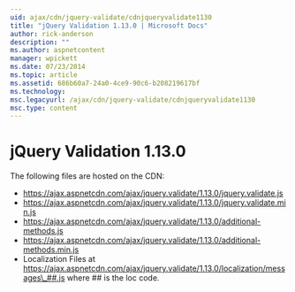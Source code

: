 ```yaml
---
uid: ajax/cdn/jquery-validate/cdnjqueryvalidate1130
title: "jQuery Validation 1.13.0 | Microsoft Docs"
author: rick-anderson
description: ""
ms.author: aspnetcontent
manager: wpickett
ms.date: 07/23/2014
ms.topic: article
ms.assetid: 686b60a7-24a0-4ce9-90c6-b208219617bf
ms.technology: 
msc.legacyurl: /ajax/cdn/jquery-validate/cdnjqueryvalidate1130
msc.type: content
---
```

jQuery Validation 1.13.0
====================
The following files are hosted on the CDN:

- https://ajax.aspnetcdn.com/ajax/jquery.validate/1.13.0/jquery.validate.js
- https://ajax.aspnetcdn.com/ajax/jquery.validate/1.13.0/jquery.validate.min.js
- https://ajax.aspnetcdn.com/ajax/jquery.validate/1.13.0/additional-methods.js
- https://ajax.aspnetcdn.com/ajax/jquery.validate/1.13.0/additional-methods.min.js
- Localization Files at https://ajax.aspnetcdn.com/ajax/jquery.validate/1.13.0/localization/messages\_##.js where ## is the loc code.
